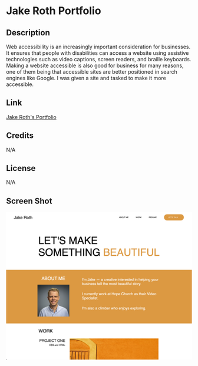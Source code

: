 # Jake Roth Portfolio

## Description
Web accessibility is an increasingly important consideration for businesses. It ensures that people with disabilities can access a website using assistive technologies such as video captions, screen readers, and braille keyboards. Making a website accessible is also good for business for many reasons, one of them being that accessible sites are better positioned in search engines like Google. I was given a site and tasked to make it more accessible.

## Link

[Jake Roth's Portfolio](https://jakeroth0.github.io/Jake_Roth_Portfolio/)

## Credits

N/A

## License

N/A

## Screen Shot

![Screen Shot](https://github.com/jakeroth0/Jake_Roth_Portfolio/blob/main/assets/images/portfolioScreenShot.png)
